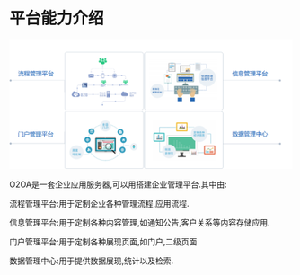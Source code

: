 # 平台能力介绍

![](../.gitbook/assets/image%20%281%29.png)

O2OA是一套企业应用服务器,可以用搭建企业管理平台.其中由:

流程管理平台:用于定制企业各种管理流程,应用流程.

信息管理平台:用于定制各种内容管理,如通知公告,客户关系等内容存储应用.

门户管理平台:用于定制各种展现页面,如门户,二级页面

数据管理中心:用于提供数据展现,统计以及检索.

